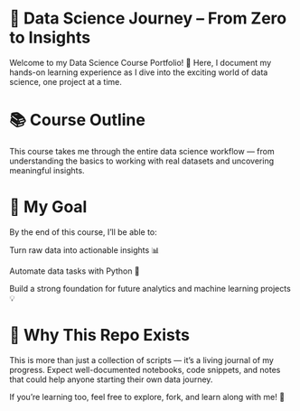 # 🚀 Data Science Journey – From Zero to Insights

Welcome to my Data Science Course Portfolio! 🎯
Here, I document my hands-on learning experience as I dive into the exciting world of data science, one project at a time.

# 📚 Course Outline

This course takes me through the entire data science workflow — from understanding the basics to working with real datasets and uncovering meaningful insights.

# 🎯 My Goal

By the end of this course, I’ll be able to:

Turn raw data into actionable insights 📊

Automate data tasks with Python 🤖

Build a strong foundation for future analytics and machine learning projects 💡

# 🌟 Why This Repo Exists

This is more than just a collection of scripts — it’s a living journal of my progress. Expect well-documented notebooks, code snippets, and notes that could help anyone starting their own data journey.

If you’re learning too, feel free to explore, fork, and learn along with me! 🙌